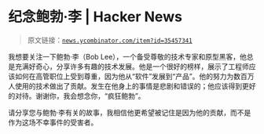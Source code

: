 # 纪念鲍勃·李 | Hacker News

> 原文链接：[`news.ycombinator.com/item?id=35457341`](https://news.ycombinator.com/item?id=35457341)

我想要关注一下鲍勃·李（Bob Lee），一个备受尊敬的技术专家和原型黑客，他总是充满好奇心，分享许多有趣的技术发展。他是一个很好的榜样，展示了工程师应该如何在高管职位上受到尊重，因为他从“软件”发展到“产品”。他的努力为数百万人使用的技术做出了贡献。发生在他身上的事情是悲剧和错误的；他应该得到更好的对待。谢谢你，我会想念你，“疯狂鲍勃”。

请分享您与鲍勃·李有关的故事，我相信他更希望被记住是因为他的贡献，而不是作为这场不幸事件的受害者。
